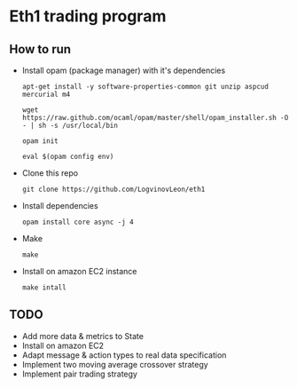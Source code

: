 # Eth1 trading program

## How to run

* Install opam (package manager) with it's dependencies

    `apt-get install -y software-properties-common git unzip aspcud mercurial m4`
    
    `wget https://raw.github.com/ocaml/opam/master/shell/opam_installer.sh -O - | sh -s /usr/local/bin`
    
    `opam init`
    
    `eval $(opam config env)`

* Clone this repo

    `git clone https://github.com/LogvinovLeon/eth1`

* Install dependencies

    `opam install core async -j 4`

* Make

    `make`

* Install on amazon EC2 instance

    `make intall`

## TODO

* Add more data & metrics to State
* Install on amazon EC2
* Adapt message & action types to real data specification
* Implement two moving average crossover strategy
* Implement pair trading strategy
